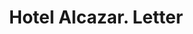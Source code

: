 ---
doi: 10.7916/D8FN2J57
date_other: '1900'
date_other_textual: 1900-1909
form: correspondence
genre:
- Letters (correspondence)
name:
- Hotel Alcazar
object_in_context_url: https://biggert.cul.columbia.edu/items/view/ave_biggert_00109
subject_hierarchical_geographic:
- St. Augustine, Florida, United States
subject_name:
- Hotel Alcazar
title: Hotel Alcazar. Letter
sort_title: Hotel Alcazar. Letter
call_number: ave_biggert_00109
coordinates:
- 29.89472222222222,-81.31444444444445
pid: ave_biggert_00109
identifiers: ave_biggert_00109
permalink: /biggert/ave_biggert_00109/
layout: iiif-image-page
---